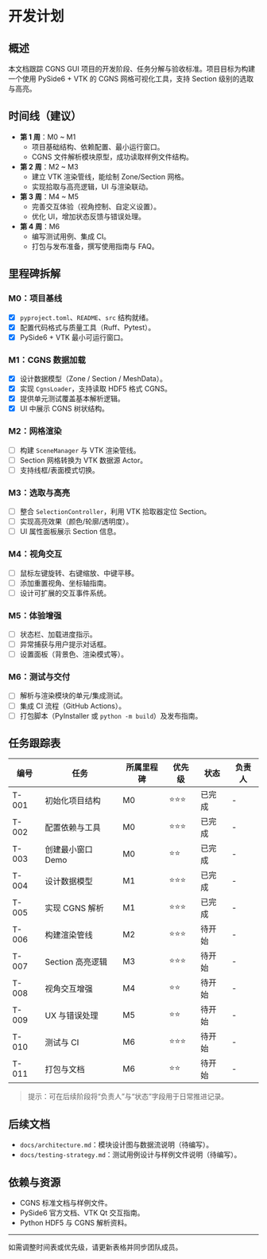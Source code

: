 # 开发计划

## 概述

本文档跟踪 CGNS GUI 项目的开发阶段、任务分解与验收标准。项目目标为构建一个使用 PySide6 + VTK 的 CGNS 网格可视化工具，支持 Section 级别的选取与高亮。

## 时间线（建议）

- **第 1 周**：M0 ~ M1
  - 项目基础结构、依赖配置、最小运行窗口。
  - CGNS 文件解析模块原型，成功读取样例文件结构。
- **第 2 周**：M2 ~ M3
  - 建立 VTK 渲染管线，能绘制 Zone/Section 网格。
  - 实现拾取与高亮逻辑，UI 与渲染联动。
- **第 3 周**：M4 ~ M5
  - 完善交互体验（视角控制、自定义设置）。
  - 优化 UI，增加状态反馈与错误处理。
- **第 4 周**：M6
  - 编写测试用例、集成 CI。
  - 打包与发布准备，撰写使用指南与 FAQ。

## 里程碑拆解

### M0：项目基线
- [x] `pyproject.toml`、`README`、`src` 结构就绪。
- [x] 配置代码格式与质量工具（Ruff、Pytest）。
- [x] PySide6 + VTK 最小可运行窗口。

### M1：CGNS 数据加载
- [x] 设计数据模型（Zone / Section / MeshData）。
- [x] 实现 `CgnsLoader`，支持读取 HDF5 格式 CGNS。
- [x] 提供单元测试覆盖基本解析逻辑。
- [x] UI 中展示 CGNS 树状结构。

### M2：网格渲染
- [ ] 构建 `SceneManager` 与 VTK 渲染管线。
- [ ] Section 网格转换为 VTK 数据源 Actor。
- [ ] 支持线框/表面模式切换。

### M3：选取与高亮
- [ ] 整合 `SelectionController`，利用 VTK 拾取器定位 Section。
- [ ] 实现高亮效果（颜色/轮廓/透明度）。
- [ ] UI 属性面板展示 Section 信息。

### M4：视角交互
- [ ] 鼠标左键旋转、右键缩放、中键平移。
- [ ] 添加重置视角、坐标轴指南。
- [ ] 设计可扩展的交互事件系统。

### M5：体验增强
- [ ] 状态栏、加载进度指示。
- [ ] 异常捕获与用户提示对话框。
- [ ] 设置面板（背景色、渲染模式等）。

### M6：测试与交付
- [ ] 解析与渲染模块的单元/集成测试。
- [ ] 集成 CI 流程（GitHub Actions）。
- [ ] 打包脚本（PyInstaller 或 `python -m build`）及发布指南。

## 任务跟踪表

| 编号 | 任务 | 所属里程碑 | 优先级 | 状态 | 负责人 |
| --- | --- | --- | --- | --- | --- |
| T-001 | 初始化项目结构 | M0 | ⭐⭐⭐ | 已完成 | - |
| T-002 | 配置依赖与工具 | M0 | ⭐⭐⭐ | 已完成 | - |
| T-003 | 创建最小窗口 Demo | M0 | ⭐⭐ | 已完成 | - |
| T-004 | 设计数据模型 | M1 | ⭐⭐⭐ | 已完成 | - |
| T-005 | 实现 CGNS 解析 | M1 | ⭐⭐⭐ | 已完成 | - |
| T-006 | 构建渲染管线 | M2 | ⭐⭐⭐ | 待开始 | - |
| T-007 | Section 高亮逻辑 | M3 | ⭐⭐⭐ | 待开始 | - |
| T-008 | 视角交互增强 | M4 | ⭐⭐ | 待开始 | - |
| T-009 | UX 与错误处理 | M5 | ⭐⭐ | 待开始 | - |
| T-010 | 测试与 CI | M6 | ⭐⭐⭐ | 待开始 | - |
| T-011 | 打包与文档 | M6 | ⭐⭐ | 待开始 | - |

> 提示：可在后续阶段将“负责人”与“状态”字段用于日常推进记录。

## 后续文档

- `docs/architecture.md`：模块设计图与数据流说明（待编写）。
- `docs/testing-strategy.md`：测试用例设计与样例文件说明（待编写）。

## 依赖与资源

- CGNS 标准文档与样例文件。 
- PySide6 官方文档、VTK Qt 交互指南。 
- Python HDF5 与 CGNS 解析资料。

---

如需调整时间表或优先级，请更新表格并同步团队成员。